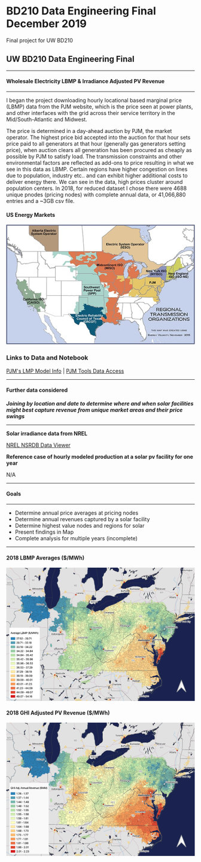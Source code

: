 # BD210 Data Engineering Final December 2019
 Final project for UW BD210
 
 
## UW BD210 Data Engineering Final
-------
#### Wholesale Electricity LBMP & Irradiance Adjusted PV Revenue
-------
I began the project downloading hourly locational based marginal price (LBMP) data from the PJM website, which is the price seen at power plants, and other interfaces with the grid across their service territory in the Mid/South-Atlantic and Midwest.

The price is determined in a day-ahead auction by PJM, the market operator. The highest price bid accepted into the auction for that hour sets price paid to all generators at that hour (generally gas generators setting price), when auction clears all generation has been procured as cheaply as possible by PJM to satisfy load. The transmission constraints and other environmental factors are reflected as add-ons to price resulting in what we see in this data as LBMP. Certain regions have higher congestion on lines due to population, industry etc.. and can exhibit higher additional costs to deliver energy there. We can see in the data, high prices cluster around population centers. In 2018, for reduced dataset I chose there were 4688 unique pnodes (pricing nodes) with complete annual data, or 41,066,880 entries and a ~3GB csv file.


#### US Energy Markets
![test image size](/img/powermarkets.jpg)

### Links to Data and Notebook

[PJM's LMP Model Info](https://www.pjm.com/markets-and-operations/energy/lmp-model-info.aspx) | [PJM Tools Data Access](https://www.pjm.com/markets-and-operations/etools.aspx)


____


#### Further data considered

___Joining by location and date to determine where and when solar facilities might best capture revenue from unique market areas and their price swings___ 

-----

**Solar irradiance data from NREL**

[NREL NSRDB Data Viewer](https://maps.nrel.gov/nsrdb-viewer/)

**Reference case of hourly modeled production at a solar pv facility for one year**

N/A

----

#### Goals

___

* Determine annual price averages at pricing nodes
* Determine annual revenues captured by a solar facility
* Determine highest value nodes and regions for solar
* Present findings in Map
* Complete analysis for multiple years (incomplete)


___

#### 2018 LBMP Averages ($/MWh)
![test image size](/img/pjm_2018_lbmp.png)

#### 2018 GHI Adjusted PV Revenue ($/MWh)
![test image size](/img/pjm_2018_revenue.png)

